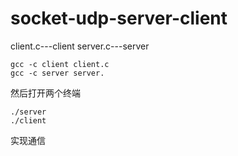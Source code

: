 # socket-udp-server-client

client.c---client
server.c---server
```
gcc -c client client.c
gcc -c server server.
```

然后打开两个终端
```
./server
./client
```
实现通信
